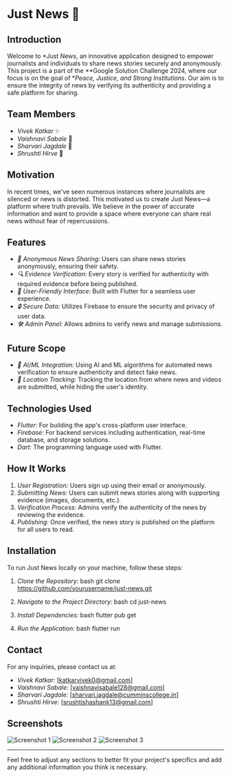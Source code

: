 # Just News 🚀

## Introduction

Welcome to *Just News, an innovative application designed to empower journalists and individuals to share news stories securely and anonymously. This project is a part of the **Google Solution Challenge 2024, where our focus is on the goal of **Peace, Justice, and Strong Institutions*. Our aim is to ensure the integrity of news by verifying its authenticity and providing a safe platform for sharing.

## Team Members

- *Vivek Katkar* ✨
- *Vaishnavi Sabale* 🌟
- *Sharvari Jagdale* 🚀
- *Shrushti  Hirve* 🚀

## Motivation

In recent times, we've seen numerous instances where journalists are silenced or news is distorted. This motivated us to create Just News—a platform where truth prevails. We believe in the power of accurate information and want to provide a space where everyone can share real news without fear of repercussions.

## Features

- *📝 Anonymous News Sharing:* Users can share news stories anonymously, ensuring their safety.
- *🔍 Evidence Verification:* Every story is verified for authenticity with required evidence before being published.
- *📱 User-Friendly Interface:* Built with Flutter for a seamless user experience.
- *🔒 Secure Data:* Utilizes Firebase to ensure the security and privacy of user data.
- *🛠 Admin Panel:* Allows admins to verify news and manage submissions.

## Future Scope

- *🤖 AI/ML Integration:* Using AI and ML algorithms for automated news verification to ensure authenticity and detect fake news.
- *📍 Location Tracking:* Tracking the location from where news and videos are submitted, while hiding the user's identity.

## Technologies Used

- *Flutter:* For building the app's cross-platform user interface.
- *Firebase:* For backend services including authentication, real-time database, and storage solutions.
- *Dart:* The programming language used with Flutter.

## How It Works

1. *User Registration:* Users sign up using their email or anonymously.
2. *Submitting News:* Users can submit news stories along with supporting evidence (images, documents, etc.).
3. *Verification Process:* Admins verify the authenticity of the news by reviewing the evidence.
4. *Publishing:* Once verified, the news story is published on the platform for all users to read.

## Installation

To run Just News locally on your machine, follow these steps:

1. *Clone the Repository:*
    bash
    git clone https://github.com/yourusername/just-news.git
    

2. *Navigate to the Project Directory:*
    bash
    cd just-news
    

3. *Install Dependencies:*
    bash
    flutter pub get
    

4. *Run the Application:*
    bash
    flutter run
    
## Contact

For any inquiries, please contact us at:
- *Vivek Katkar:* [katkarvivek0@gmail.com]
- *Vaishnavi Sabale:* [vaishnavisabale128@gmail.com]
- *Sharvari Jagdale:* [sharvari.jagdale@cumminscollege.in]
- *Shrushti Hirve:* [srushtishashank13@gmail.com]

## Screenshots

![Screenshot 1](path/to/screenshot1.png)
![Screenshot 2](path/to/screenshot2.png)
![Screenshot 3](path/to/screenshot3.png)

---

Feel free to adjust any sections to better fit your project's specifics and add any additional information you think is necessary.
